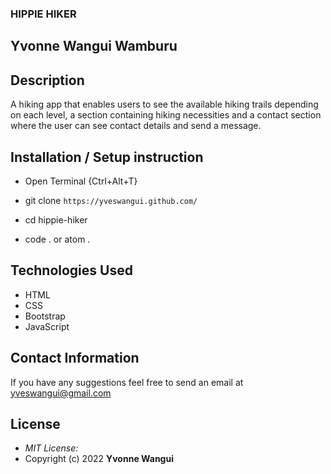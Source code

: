 ### HIPPIE HIKER

## Yvonne Wangui Wamburu

## Description
A hiking app that enables users to see the available hiking trails depending on each level, a section containing hiking necessities and a contact section where the user can see contact details and send a message.


## Installation / Setup instruction
* Open Terminal {Ctrl+Alt+T}

* git clone ```https://yveswangui.github.com/```

* cd hippie-hiker

* code . or atom .

## Technologies Used

* HTML
* CSS
* Bootstrap
* JavaScript

## Contact Information 
If you have any suggestions feel free to send an email at yveswangui@gmail.com

## License
* *MIT License:*
* Copyright (c) 2022 **Yvonne Wangui**
